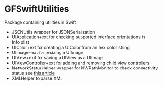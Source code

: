 # GFSwiftUtilities

Package containing utilities in Swift
* JSONUtils wrapper for JSONSerialization
* UIApplication+ext for checking supported interface orientations in Info.plist
* UIColor+ext for creating a UIColor from an hex color string
* UIImage+ext for resizing a UIImage
* UIView+exit for saving a UIView as a UIImage
* UIViewController+ext for adding and removing child view controllers
* NetworkStatusHelper wrapper for NWPathMonitor to check connectivity status see [this article](http://www.gfrigerio.com/check-connectivity-status/)
* XMLHelper to parse XML 
